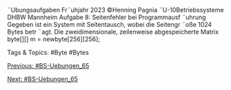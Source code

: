 ¨Ubungsaufgaben Fr¨uhjahr 2023 ©Henning Pagnia ¨U-10Betriebssysteme DHBW Mannheim
Aufgabe 8: Seitenfehler bei Programmausf ¨uhrung
Gegeben ist ein System mit Seitentausch, wobei die Seitengr ¨oße 1024 Bytes betr ¨agt. Die zweidimensionale, zeilenweise
abgespeicherte Matrix
byte[][] m = newbyte[256][256];

   Tags & Topics:
   #Byte
   #Bytes

[Previous: #BS-Uebungen_65](BS-Uebungen_65.md)

[Next: #BS-Uebungen_65](BS-Uebungen_65.md)